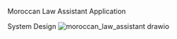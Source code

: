 Moroccan Law Assistant Application

System Design 
![moroccan_law_assistant drawio](https://github.com/user-attachments/assets/3ae66b4c-5ee2-4c5b-9629-cf06688f71c9)
